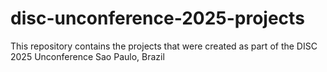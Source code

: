 # disc-unconference-2025-projects
This repository contains the projects that were created as part of the DISC 2025 Unconference Sao Paulo, Brazil
